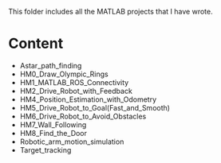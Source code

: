 This folder includes all the MATLAB projects that I have wrote.

# Content

<!-- MarkdownTOC levels="1,2" autolink="true" -->
- Astar_path_finding
- HM0_Draw_Olympic_Rings
- HM1_MATLAB_ROS_Connectivity
- HM2_Drive_Robot_with_Feedback
- HM4_Position_Estimation_with_Odometry
- HM5_Drive_Robot_to_Goal(Fast_and_Smooth)
- HM6_Drive_Robot_to_Avoid_Obstacles
- HM7_Wall_Following
- HM8_Find_the_Door
- Robotic_arm_motion_simulation
- Target_tracking
<!-- /MarkdownTOC -->
